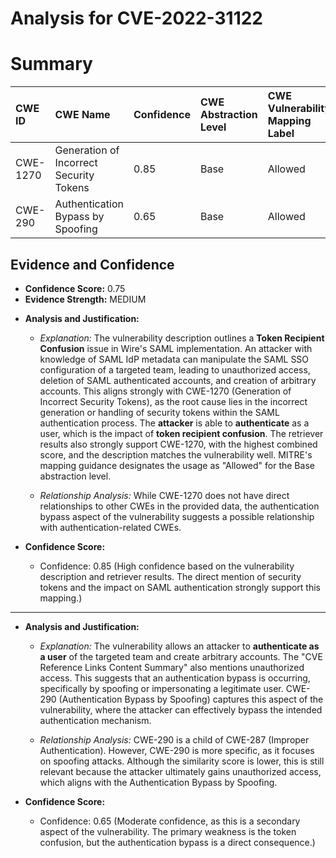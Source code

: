 # Analysis for CVE-2022-31122

# Summary
| CWE ID    | CWE Name                                     | Confidence | CWE Abstraction Level | CWE Vulnerability Mapping Label | CWE-Vulnerability Mapping Notes |
| :--------- | :------------------------------------------- | :--------- | :-------------------- | :------------------------------ | :------------------------------ |
| CWE-1270 | Generation of Incorrect Security Tokens | 0.85      | Base                   | Allowed                         | Acceptable-Use            |
| CWE-290 | Authentication Bypass by Spoofing | 0.65      | Base                   | Allowed                         | Acceptable-Use            |

## Evidence and Confidence

*   **Confidence Score:** 0.75
*   **Evidence Strength:** MEDIUM

- **Analysis and Justification:**  
  - *Explanation:* The vulnerability description outlines a **Token Recipient Confusion** issue in Wire's SAML implementation. An attacker with knowledge of SAML IdP metadata can manipulate the SAML SSO configuration of a targeted team, leading to unauthorized access, deletion of SAML authenticated accounts, and creation of arbitrary accounts. This aligns strongly with CWE-1270 (Generation of Incorrect Security Tokens), as the root cause lies in the incorrect generation or handling of security tokens within the SAML authentication process. The **attacker** is able to **authenticate** as a user, which is the impact of **token recipient confusion**.
  The retriever results also strongly support CWE-1270, with the highest combined score, and the description matches the vulnerability well. MITRE's mapping guidance designates the usage as "Allowed" for the Base abstraction level.

  - *Relationship Analysis:* While CWE-1270 does not have direct relationships to other CWEs in the provided data, the authentication bypass aspect of the vulnerability suggests a possible relationship with authentication-related CWEs.

- **Confidence Score:**  
  - Confidence: 0.85 (High confidence based on the vulnerability description and retriever results. The direct mention of security tokens and the impact on SAML authentication strongly support this mapping.)

---
- **Analysis and Justification:**  
  - *Explanation:* The vulnerability allows an attacker to **authenticate as a user** of the targeted team and create arbitrary accounts. The "CVE Reference Links Content Summary" also mentions unauthorized access. This suggests that an authentication bypass is occurring, specifically by spoofing or impersonating a legitimate user. CWE-290 (Authentication Bypass by Spoofing) captures this aspect of the vulnerability, where the attacker can effectively bypass the intended authentication mechanism.

  - *Relationship Analysis:* CWE-290 is a child of CWE-287 (Improper Authentication). However, CWE-290 is more specific, as it focuses on spoofing attacks.
  Although the similarity score is lower, this is still relevant because the attacker ultimately gains unauthorized access, which aligns with the Authentication Bypass by Spoofing.

- **Confidence Score:**  
  - Confidence: 0.65 (Moderate confidence, as this is a secondary aspect of the vulnerability. The primary weakness is the token confusion, but the authentication bypass is a direct consequence.)
